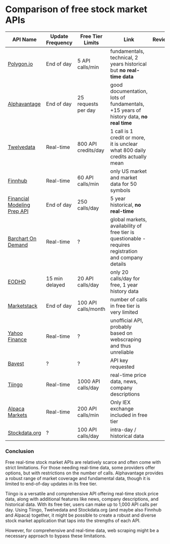 # Comparison of **free** stock market APIs

| API Name       | Update Frequency | Free Tier Limits       | Link                         | Review                |
|----------------|------------------|------------------------|--------------------------------------------|----------------------|
| [Polygon.io](https://www.polygon.io/pricing) | End of day | 5 API calls/min | fundamentals, technical, 2 years historical but **no real-time data** |
| [Alphavantage](https://www.alphavantage.co/documentation/) | End of day | 25 requests per day | good documentation, lots of fundamentals,  +15 years of history data,  **no real time** |
| [Twelvedata](https://twelvedata.com/) | Real-time | 800 API credits/day | 1 call is 1 credit or more, it is unclear what 800 daily credits actually mean |
| [Finnhub](https://finnhub.io/pricing) | Real-time | 60 API calls/min | only US market and market data for 50 symbols |
| [Financial Modeling Prep API](https://intelligence.financialmodelingprep.com/developer/docs/pricing) | End of day | 250 calls/day | 5 year historical, **no real-time** |
| [Barchart On Demand](https://www.barchart.com/ondemand/api) | Real-time | ? | global markets, availability of free tier is questionable - requires registration and company details |
| [EODHD](https://eodhd.com/) | 15 min delayed | 20 API calls/day | only 20 calls/day for free, 1 year history data |
| [Marketstack](https://marketstack.com/product) | End of day | 100 API calls/month | number of calls in free tier is very limited |
| [Yahoo Finance](https://developer.yahoo.com/api/) | Real-time | ? | unofficial API, probably based on webscraping and thus unreliable |
| [Bavest](https://www.bavest.co/en) | ? | ? | API key requested |
| [Tiingo](https://www.tiingo.com/) | Real-time | 1000 API calls/day |  real-time price data, news, company descriptions |
| [Alpaca Markets](https://alpaca.markets/) | Real-time | 200 API calls/min | Only IEX exchange included in free tier |
| [Stockdata.org](https://www.stockdata.org/) | ? | 100 API calls/day | intra-day / historical data |

### Conclusion

Free real-time stock market APIs are relatively scarce and often come with strict limitations. For those needing real-time data, some providers offer options, but with restrictions on the number of calls. Alphavantage provides a robust range of market coverage and fundamental data, though it is limited to end-of-day updates in its free tier.

Tiingo is a versatile and comprehensive API offering real-time stock price data, along with additional features like news, company descriptions, and historical data. With its free tier, users can make up to 1,000 API calls per day.
Using Tiingo, Twelvedata and Stockdata.org (and maybe also Finnhub and Alpaca) together, it might be possible to create a robust and diverse stock market application that taps into the strengths of each API.

However, for comprehensive and real-time data, web scraping might be a necessary approach to bypass these limitations. 

